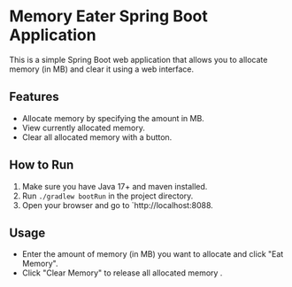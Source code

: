 # Memory Eater Spring Boot Application

This is a simple Spring Boot web application that allows you to allocate memory (in MB) and clear it using a web interface.

## Features

- Allocate memory by specifying the amount in MB.
- View currently allocated memory.
- Clear all allocated memory with a button.

## How to Run

1. Make sure you have Java 17+ and maven installed.
2. Run `./gradlew bootRun` in the project directory.
3. Open your browser and go to `http://localhost:8088.

## Usage

- Enter the amount of memory (in MB) you want to allocate and click "Eat Memory".
- Click "Clear Memory" to release all allocated memory .